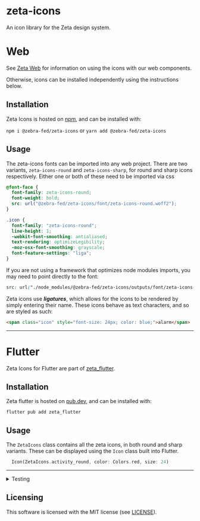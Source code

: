 # zeta-icons

An icon library for the Zeta design system.

# Web

See [Zeta Web](https://github.com/ZebraDevs/zeta-web) for information on using the icons with our web components.

Otherwise, icons can be installed independently using the instructions below.

## Installation

Zeta Icons is hosted on [npm](https://www.npmjs.com/package/@zebra-fed/zeta-icons), and can be installed with:

`npm i @zebra-fed/zeta-icons` or `yarn add @zebra-fed/zeta-icons`

## Usage

The zeta-icons fonts can be imported into any web project. There are two variants, `zeta-icons-round` and `zeta-icons-sharp`, for round and sharp icons respectively.
Either one or both of these need to be imported via css

```css
@font-face {
  font-family: zeta-icons-round;
  font-weight: bold;
  src: url("@zebra-fed/zeta-icons/font/zeta-icons-round.woff2");
}

.icon {
  font-family: "zeta-icons-round";
  line-height: 1;
  -webkit-font-smoothing: antialiased;
  text-rendering: optimizeLegibility;
  -moz-osx-font-smoothing: grayscale;
  font-feature-settings: "liga";
}
```

If you are not using a framework that optimizes node modules imports, you may need to point directly to the font:

```css
src: url("./node_modules/@zebra-fed/zeta-icons/outputs/font/zeta-icons-round.woff2");
```

Zeta icons use **_ligatures_**, which allows for the icons to be rendered by simply entering their name. These icons behave as text characters, and so are styled as such:

```html
<span class="icon" style="font-size: 24px; color: blue;">alarm</span>
```

---

# Flutter

Zeta Icons for Flutter are part of [zeta_flutter](https://github.com/ZebraDevs/zeta_flutter).

## Installation

Zeta flutter is hosted on [pub.dev](https://pub.dev/packages/zeta_flutter/), and can be installed with:

`flutter pub add zeta_flutter`

## Usage

The `ZetaIcons` class contains all the zeta icons, in both round and sharp variants.
These can be displayed using the `Icon` class built into Flutter.

```dart
  Icon(ZetaIcons.activity_round, color: Colors.red, size: 24)
```

---

<details>
<summary>Testing</summary>

> 🚧 **Note**: This does not work with all versions of node - tested and working with node 18.17.0

Before any tests are ran, make sure to create an `env.test.local` file with the value of `FIGMA_ACCESS_TOKEN` set to a Figma token which has access to the [ZDS Assets Figma](https://www.figma.com/file/VQ7Aa3rDYB7mgpToI3bZ4D/%F0%9F%A6%93-ZDS---Assets?type=design&mode=design&t=Ry8n3GUYc8uvxhMt-0) and the [Test Figma](https://www.figma.com/file/oIiGXVNKX4KjppcGxOEbZa/IconsTestPage?type=design&node-id=156-1674&mode=design&t=pBj7y8J7b6q906it-0).

To test the functionality of the scripts against a test Figma file with a subset of the icons, run

`yarn run test`

and inspect the outputs in test/outputs/test-figma.

To run a full test against the ZDS Assets Figma, run

`yarn run test:build`

and inspect the outputs in test/outputs/zds.

</details>

## Licensing

This software is licensed with the MIT license (see [LICENSE](./LICENSE)).
